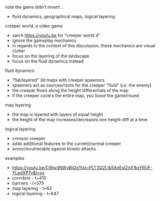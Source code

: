 
note the game didn't invent ..
- fluid dynamics, geographical maps, logical layering

creeper world, a video game
- sarch https://youtu.be for "creeper world 4"
- ignore the gameplay mechanics
- in regards to the context of this discuission,
  these mechanics are visual clutter
- focus on the layering of the landscape
- focus on the fluid dynamics instead

fluid dynamics
- "flat/layered" 3d maps with creeper spawners
- spawners act as sources/roots for the creeper "fluid" (i.e. the enemy)
- the creeper flows along the height differentials of the map
- if the creeper covers the entire map, you loose the game/round

map layering
- the map is layered with layers of equal height
- the height of the map increases/decreases one height-diff at a time

logical layering
- crimson creeper
- adds additional features to the current/normal creeper
- armor/invulnerable against kinetic attacks

examples
- https://youtu.be/CWwdNWyBjQg?list=PLT3Q2Ltb5AnEsI2nX1ksYRUF-YLedXP7v&t=xx
- corridors - t=410
- barriers - t=575
- map layering - t=62
- logical layering - t=647
